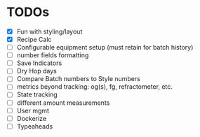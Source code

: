 # TODOs
- [X] Fun with styling/layout
- [X] Recipe Calc
- [ ] Configurable equipment setup (must retain for batch history)
- [ ] number fields formatting
- [ ] Save Indicators
- [ ] Dry Hop days
- [ ] Compare Batch numbers to Style numbers
- [ ] metrics beyond tracking: og(s), fg, refractometer, etc.
- [ ] State tracking
- [ ] different amount measurements
- [ ] User mgmt
- [ ] Dockerize
- [ ] Typeaheads